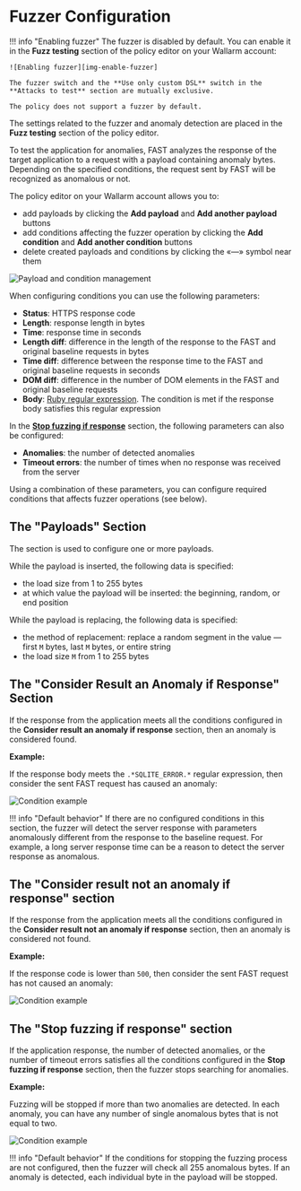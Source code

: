[img-enable-fuzzer]:            ../../../images/fast/operations/common/test-policy/fuzzer/fuzzer-slider.png
[img-manipulate-items]:         ../../../images/fast/operations/common/test-policy/fuzzer/manipulate-fuzzer-items.png
[img-anomaly-condition]:        ../../../images/fast/operations/common/test-policy/fuzzer/anomaly-condition.png
[img-not-anomaly-condition]:    ../../../images/fast/operations/common/test-policy/fuzzer/not-anomaly-condition.png
[img-stop-condition]:           ../../../images/fast/operations/common/test-policy/fuzzer/stop-condition.png

[link-ruby-regexp]:             http://ruby-doc.org/core-2.6.1/doc/regexp_rdoc.html      

[anchor-payloads-section]:      #the-payloads-section
[anchor-anomaly-section]:       #the-consider-result-an-anomaly-if-response-section
[anchor-not-anomaly-section]:   #the-consider-result-not-an-anomaly-if-response-section
[anchor-stop-section]:          #the-stop-fuzzing-if-response-section

# Fuzzer Configuration

!!! info "Enabling fuzzer"
    The fuzzer is disabled by default. You can enable it in the **Fuzz testing** section of the policy editor on your Wallarm account:
    
    ![Enabling fuzzer][img-enable-fuzzer]

    The fuzzer switch and the **Use only custom DSL** switch in the **Attacks to test** section are mutually exclusive.

    The policy does not support a fuzzer by default.

The settings related to the fuzzer and anomaly detection are placed in the **Fuzz testing** section of the policy editor.

To test the application for anomalies, FAST analyzes the response of the target application to a request with a payload containing anomaly bytes. Depending on the specified conditions, the request sent by FAST will be recognized as anomalous or not.

The policy editor on your Wallarm account allows you to:

* add payloads by clicking the **Add payload** and **Add another payload** buttons
* add conditions affecting the fuzzer operation by clicking the **Add condition** and **Add another condition** buttons
* delete created payloads and conditions by clicking the «—» symbol near them

![Payload and condition management][img-manipulate-items]

When configuring conditions you can use the following parameters:

* **Status**: HTTPS response code
* **Length**: response length in bytes
* **Time**: response time in seconds
* **Length diff**: difference in the length of the response to the FAST and original baseline requests in bytes
* **Time diff**: difference between the response time to the FAST and original baseline requests in seconds
* **DOM diff**: difference in the number of DOM elements in the FAST and original baseline requests
* **Body**: [Ruby regular expression][link-ruby-regexp]. The condition is met if the response body satisfies this regular expression

In the [**Stop fuzzing if response**][anchor-stop-section] section, the following parameters can also be configured:

* **Anomalies**: the number of detected anomalies
* **Timeout errors**: the number of times when no response was received from the server

Using a combination of these parameters, you can configure required conditions that affects fuzzer operations (see below).

## The "Payloads" Section

The section is used to configure one or more payloads.

While the payload is inserted, the following data is specified:

* the load size from 1 to 255 bytes
* at which value the payload will be inserted: the beginning, random, or end position

While the payload is replacing, the following data is specified:

* the method of replacement: replace a random segment in the value — first `M` bytes, last `M` bytes, or entire string
* the load size `M` from 1 to 255 bytes


## The "Consider Result an Anomaly if Response" Section

If the response from the application meets all the conditions configured in the **Consider result an anomaly if response** section, then an anomaly is considered found.

**Example:**

If the response body meets the `.*SQLITE_ERROR.*` regular expression, then consider the sent FAST request has caused an anomaly:

![Condition example][img-anomaly-condition]

!!! info "Default behavior"
    If there are no configured conditions in this section, the fuzzer will detect the server response with parameters anomalously different from the response to the baseline request. For example, a long server response time can be a reason to detect the server response as anomalous.

## The "Consider result not an anomaly if response" section

If the response from the application meets all the conditions configured in the **Consider result not an anomaly if response** section, then an anomaly is considered not found.

**Example:**

If the response code is lower than `500`, then consider the sent FAST request has not caused an anomaly:

![Condition example][img-not-anomaly-condition]

## The "Stop fuzzing if response" section

If the application response, the number of detected anomalies, or the number of timeout errors satisfies all the conditions configured in the **Stop fuzzing if response** section, then the fuzzer stops searching for anomalies.

**Example:**

Fuzzing will be stopped if more than two anomalies are detected. In each anomaly, you can have any number of single anomalous bytes that is not equal to two.

![Condition example][img-stop-condition]

!!! info "Default behavior"
    If the conditions for stopping the fuzzing process are not configured, then the fuzzer will check all 255 anomalous bytes. If an anomaly is detected, each individual byte in the payload will be stopped.
